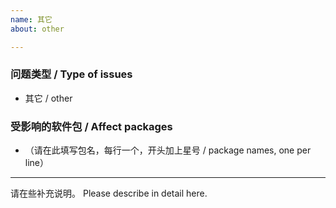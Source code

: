 ```yaml
---
name: 其它
about: other

---
```


### 问题类型 / Type of issues

* 其它 / other

### 受影响的软件包 / Affect packages

* （请在此填写包名，每行一个，开头加上星号 / package names, one per line）

----

请在些补充说明。
Please describe in detail here.
